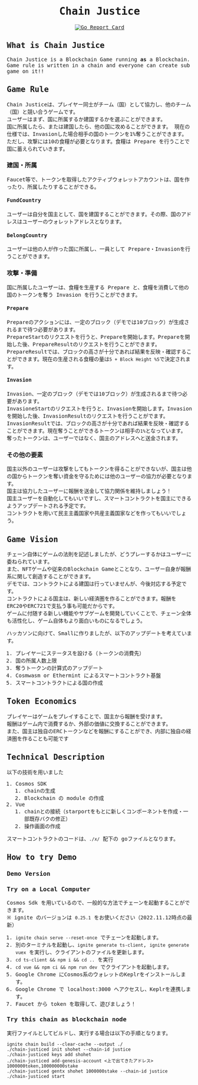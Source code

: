<samp>
<div align="center">

# Chain Justice
[![Go Report Card](https://goreportcard.com/badge/github.com/CosmWasm/wasmd)](https://goreportcard.com/report/github.com/chain-justice/chain-justice)
</div>

## What is Chain Justice

Chain Justice is a Blockchain Game running **as** a Blockchain.  
Game rule is written in a chain and everyone can create sub game on it!!

## Game Rule
Chain Justiceは、プレイヤー同士がチーム（国）として協力し、他のチーム（国）と競い合うゲームです。   
ユーザーはまず、国に所属するか建国するかを選ぶことができます。  
国に所属したら、または建国したら、他の国に攻めることができます。
現在の仕様では、Invasionした場合相手の国のトークンを1%奪うことができます。  
ただし、攻撃には10の食糧が必要となります。食糧は Prepare を行うことで国に蓄えられていきます。

### 建国・所属
Faucet等で、トークンを取得したアクティブウォレットアカウントは、国を作ったり、所属したりすることができる。
#### FundCountry
ユーザーは自分を国主として、国を建国することができます。その際、国のアドレスはユーザーのウォレットアドレスとなります。

#### BelongCountry
ユーザーは他の人が作った国に所属し、一員として Prepare・Invasionを行うことができます。

### 攻撃・準備
国に所属したユーザーは、食糧を生産する Prepare と、食糧を消費して他の国のトークンを奪う Invasion を行うことができます。
#### Prepare
Prepareのアクションには、一定のブロック（デモでは10ブロック）が生成されるまで待つ必要があります。  
PrepareStartのリクエストを行うと、Prepareを開始します。Prepareを開始した後、PrepareResultのリクエストを行うことができます。  
PrepareResultでは、ブロックの高さが十分であれば結果を反映・確認することができます。現在の生産される食糧の量は`5 + Block Height %5`で決定されます。

#### Invasion
Invasion、一定のブロック（デモでは10ブロック）が生成されるまで待つ必要があります。  
InvasioneStartのリクエストを行うと、Invasionを開始します。Invasionを開始した後、InvasionResultのリクエストを行うことがでます。  
InvasionResultでは、ブロックの高さが十分であれば結果を反映・確認することができます。現在奪うことができるトークンは相手の`1%`となっています。
奪ったトークンは、ユーザーではなく、国主のアドレスへと送金されます。

### その他の要素
国主以外のユーザーは攻撃をしてもトークンを得ることができないが、国主は他の国からトークンを奪い資金を守るためには他のユーザーの協力が必要となります。  
国主は協力したユーザーに報酬を送金して協力関係を維持しましょう！  
国主ユーザーを自動化してもいいですし、スマートコントラクトを国主にできるようアップデートされる予定です。  
コントラクトを用いて民主主義国家や共産主義国家などを作ってもいいでしょう。

## Game Vision
チェーン自体にゲームの法則を記述しましたが、どうプレーするかはユーザーに委ねられています。  
また、NFTゲームや従来のBlockchain Gameとことなり、ユーザー自身が報酬系に関して創造することができます。  
デモでは、コントラクトによる建国は行っていませんが、今後対応する予定です。  
コントラクトによる国主は、新しい経済圏を作ることができます。報酬を ERC20やERC721で支払う事も可能だからです。  
ゲームに付随する新しい機能やサブゲームを開発していくことで、チェーン全体も活性化し、ゲーム自体もより面白いものになるでしょう。

ハッカソンに向けて、Smallに作りましたが、以下のアップデートを考えています。
1. プレイヤーにステータスを設ける（トークンの消費先）
1. 国の所属人数上限
1. 奪うトークンの計算式のアップデート
1. Cosmwasm or Ethermint によるスマートコントラクト基盤
1. スマートコントラクトによる国の作成

## Token Economics
プレイヤーはゲームをプレイすることで、国主から報酬を受けます。  
報酬はゲーム内で消費するか、外部の価値に交換することができます。  
また、国主は独自のERCトークンなどを報酬にすることができ、内部に独自の経済圏を作ることも可能です  

## Technical Description
以下の技術を用いました
1. Cosmos SDK
   1. chainの生成
   1. Blockchain の module の作成
1. Vue
   1. chainとの接続（starportをもとに新しくコンポーネントを作成・一部既存バクの修正）
   1. 操作画面の作成

スマートコントラクトのコードは、`./x/` 配下の goファイルとなります。  

## How to try Demo
### Demo Version

### Try on a Local Computer
Cosmos Sdk を用いているので、一般的な方法でチェーンを起動することができます。  
※ ignite のバージョンは `0.25.1` をお使いください（2022.11.12時点の最新）

1. `ignite chain serve --reset-once` でチェーンを起動します。
1. 別のターミナルを起動し、`ignite generate ts-client`, `ignite generate vuex` を実行し、クライアントのファイルを更新します。
1. `cd ts-client && npm i && cd ..` を実行
1. `cd vue && npm ci && npm run dev` でクライアントを起動します。
1. Google Chrome にCosmos系のウォレットのKeplrをインストールします。
1. Google Chrome で localhost:3000 へアクセスし、Keplrを連携します。
1. Faucet から token を取得して、遊びましょう！

### Try this chain as blockchain node
実行ファイルとしてビルドし、実行する場合は以下の手順となります。
  
```
ignite chain build --clear-cache --output ./ 
./chain-justiced init shohet --chain-id justice
./chain-justiced keys add shohet
./chain-justiced add-genesis-account <上で出てきたアドレス> 1000000token,100000000stake
./chain-justiced gentx shohet 1000000stake --chain-id justice
./chain-justiced start
```

</samp>
